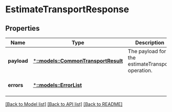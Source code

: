 # EstimateTransportResponse

## Properties
Name | Type | Description | Notes
------------ | ------------- | ------------- | -------------
**payload** | [***::models::CommonTransportResult**](CommonTransportResult.md) | The payload for the estimateTransport operation. | [optional] [default to null]
**errors** | [***::models::ErrorList**](ErrorList.md) |  | [optional] [default to null]

[[Back to Model list]](../README.md#documentation-for-models) [[Back to API list]](../README.md#documentation-for-api-endpoints) [[Back to README]](../README.md)



